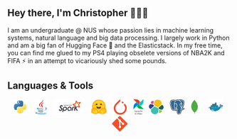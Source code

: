 ## Hey there, I'm Christopher 👨🏻‍💻
I am an undergraduate @ NUS whose passion lies in machine learning systems, natural language and big data processing. I largely work in Python and am a big fan of Hugging Face 🤗 and the Elasticstack. In my free time, you can find me glued to my PS4 playing obselete versions of NBA2K and FIFA ⚡ in an attempt to vicariously shed some pounds.



## Languages & Tools
 <!-- The lack of line breaks within anchor tags is due to a weird underline appearing when line breaks are present. -->
<p align="center">
  <a href="https://www.python.org/" title="Python"><img src="icons/python/python-original.svg" height="35" width="auto" /></a>
  &nbsp;
  <a href="https://www.java.com/en/" title="Java"><img src="icons/java/java-original.svg" height="35" width="auto" /></a>
   &nbsp;
  <a href="https://spark.apache.org/docs/latest/" title="Spark"><img src="icons/apache/spark.svg" height="35" width="auto" /></a>
  &nbsp;
  <a href="https://huggingface.co" title="Hugging Face Co"><img src="icons/huggingface/hf.svg" height="35" width="auto" /></a>
  &nbsp;
  <a href="https://pytorch.org/docs/stable/index.html" title="PyTorch"><img src="icons/pytorch/torch.svg" height="35" width="auto" /></a>
  &nbsp;
  <a href="https://airflow.apache.org" title="Airflow"><img src="icons/apache/airflow.svg" height="35" width="auto" /></a>
  &nbsp;
  <a href="https://www.elastic.co" title="Elasticsearch"><img src="icons/elk/elasticsearch.svg" height="35" width="auto" /></a>
  &nbsp;
  <a href="https://www.postgresql.org" title="PostgreSQL"><img src="icons/postgresql/postgresql-original.svg" height="35" width="auto" /></a>
  <a href="https://www.mongodb.com" title="MongoDB"><img src="icons/mongodb/mongodb-plain.svg" height="35" width="auto" /></a>
  &nbsp;
  <a href="https://www.docker.com" title="Docker"><img src="icons/docker/docker-original.svg" height="35" width="auto" /></a>
  &nbsp;
  <a href="https://git-scm.com" title="Git"><img src="icons/git/git-original.svg" height="35" width="auto" /></a>
</p>
<!-- markdownlint-enable MD033 -->

<!--
**ChristopherLiew/ChristopherLiew** is a ✨ _special_ ✨ repository because its `README.md` (this file) appears on your GitHub profile.

Here are some ideas to get you started:

- 🔭 I’m currently working on ...
- 🌱 I’m currently learning ...
- 👯 I’m looking to collaborate on ...
- 🤔 I’m looking for help with ...
- 💬 Ask me about ...
- 📫 How to reach me: ...
- 😄 Pronouns: ...
- ⚡ Fun fact: ...
-->
